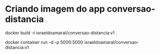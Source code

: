# Criando imagem do app conversao-distancia

docker build -t israeldoamaral/conversao-distancia:v1 .

docker container run -d -p 5000:5000 israeldoamaral/conversao-distancia:v1
